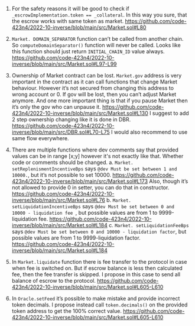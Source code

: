 
1.	For the safety reasons it will be good to check if `_escrowImplementation.token == _collateral`. In this way you sure, that the escrow works with same token as market.
https://github.com/code-423n4/2022-10-inverse/blob/main/src/Market.sol#L80

2.	`Market. DOMAIN_SEPARATOR` function can’t be called from another chain. So `computeDomainSeparator()` function will never be called. Looks like this function should just return `INITIAL_CHAIN_ID` value always.
https://github.com/code-423n4/2022-10-inverse/blob/main/src/Market.sol#L97-L99

3.	Ownership of Market contract can be lost.
`Market.gov` address is very important in the contract as it can call functions that change Market behaviour. However it’s not secured from changing this address to wrong account or 0. If gov will be lost, then you can’t adjust Market anymore. And one more important thing is that if you pause Market then it’s only the gov who can unpause it.
https://github.com/code-423n4/2022-10-inverse/blob/main/src/Market.sol#L130
I suggest to add 2 step ownership changing like it is done in DBR.
https://github.com/code-423n4/2022-10-inverse/blob/main/src/DBR.sol#L70-L75
I would also recommend to use same flow everywhere.   

4.	There are multiple functions where dev comments say that provided values can be in range [x;y] however it's not exactly like that. Whether code or comments should be changed.
a. `Market. setReplenismentIncentiveBps` says `@dev Must be set between 1 and 10000.`, but it’s not possible to set 10000.
https://github.com/code-423n4/2022-10-inverse/blob/main/src/Market.sol#L173
Also, though it’s not allowed to provide 0 in setter, you can do that in constructor.
https://github.com/code-423n4/2022-10-inverse/blob/main/src/Market.sol#L76
b. `Market. setLiquidationIncentiveBps` says `@dev Must be set between 0 and 10000 - liquidation fee `, but possible values are from 1 to 9999-liquidation fee.
https://github.com/code-423n4/2022-10-inverse/blob/main/src/Market.sol#L184
c. `Market. setLiquidationFeeBps` says `@dev Must be set between 0 and 10000 - liquidation factor`, but possible values are from 1 to 9999-liquidation factor.
https://github.com/code-423n4/2022-10-inverse/blob/main/src/Market.sol#L184

5.	In `Market.liquidate` function there is fee transfer to the protocol in case when fee is switched on. But if escrow balance is less then calculated fee, then the fee transfer is skipped. I propose in this case to send all balance of escrow to the protocol.
https://github.com/code-423n4/2022-10-inverse/blob/main/src/Market.sol#L605-L610

6.	In `Oracle.setFeed` it’s possible to make mistake and provide incorrect token decimals. I propose instead call `token.decimals()` on the provided token address to get the 100% correct value.
https://github.com/code-423n4/2022-10-inverse/blob/main/src/Market.sol#L605-L610  